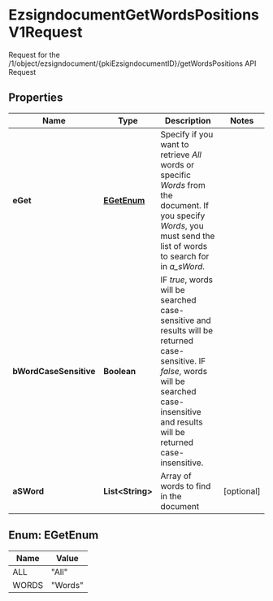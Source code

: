 

# EzsigndocumentGetWordsPositionsV1Request

Request for the /1/object/ezsigndocument/{pkiEzsigndocumentID}/getWordsPositions API Request

## Properties

Name | Type | Description | Notes
------------ | ------------- | ------------- | -------------
**eGet** | [**EGetEnum**](#EGetEnum) | Specify if you want to retrieve *All* words or specific *Words* from the document. If you specify *Words*, you must send the list of words to search for in *a_sWord*. | 
**bWordCaseSensitive** | **Boolean** | IF *true*, words will be searched case-sensitive and results will be returned case-sensitive. IF *false*, words will be searched case-insensitive and results will be returned case-insensitive. | 
**aSWord** | **List&lt;String&gt;** | Array of words to find in the document |  [optional]



## Enum: EGetEnum

Name | Value
---- | -----
ALL | &quot;All&quot;
WORDS | &quot;Words&quot;



